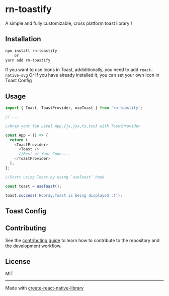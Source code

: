 # rn-toastify

A simple and fully customizable, cross platform toast library !

## Installation

```sh
npm install rn-toastify
    or
yarn add rn-toastify
```

If you want to use Icons in Toast, addiditionally, you need to add `react-native-svg` 
Or If you have already installed it, you can set your own Icon in Toast Config

## Usage

```js
import { Toast, ToastProvider, useToast } from 'rn-toastify';

// ...

//Wrap your Top Level App.{js,jsx,ts,tsx} with ToastProvider

const App = () => {
  return (
    <ToastProvider>
      <Toast />
      //Rest of Your Code....
    </ToastProvider>
  );
};

//Start using Toast by using `useToast` hook

const toast = useToast();

toast.success('Hooray,Toast is being displayed :)');
```

## Toast Config

## Contributing

See the [contributing guide](CONTRIBUTING.md) to learn how to contribute to the repository and the development workflow.

## License

MIT

---

Made with [create-react-native-library](https://github.com/callstack/react-native-builder-bob)
